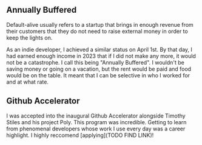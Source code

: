 ## Annually Buffered

Default-alive usually refers to a startup that brings in enough revenue from their customers that they do not need to raise external money in order to keep the lights on.

As an indie developer, I achieved a similar status on April 1st. By that day, I had earned enough income in 2023 that if I did not make any more, it would not be a catastrophe. I call this being "Annually Buffered". I wouldn't be saving money or going on a vacation, but the rent would be paid and food would be on the table. It meant that I can be selective in who I worked for and at what rate.

## Github Accelerator

I was accepted into the inaugural Github Accelerator alongside Timothy Stiles and his project Poly. This program was incredible. Getting to learn from phenomenal developers whose work I use every day was a career highlight. I highly reccomend [applying](TODO FIND LINK)!
